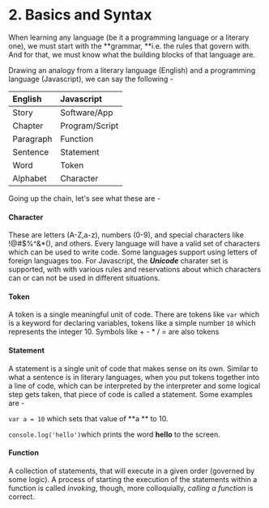 # 2. Basics and Syntax

When learning any language \(be it a programming language or a literary one\), we must start with the **grammar, **i.e. the rules that govern with. And for that, we must know what the building blocks of that language are.

Drawing an analogy from a literary language \(English\) and a programming language \(Javascript\), we can say the following -

| English | Javascript |
| :--- | :--- |
| Story | Software/App |
| Chapter | Program/Script |
| Paragraph | Function |
| Sentence | Statement |
| Word | Token |
| Alphabet | Character |

Going up the chain, let's see what these are -

#### Character

These are letters \(A-Z,a-z\), numbers \(0-9\), and special characters like !@\#$%^&\*\(\), and others. Every language will have a valid set of characters which can be used to write code. Some languages support using letters of foreign languages too. For Javascript, the _**Unicode**_ charater set is supported, with with various rules and reservations about which characters can or can not be used in different situations. 

#### Token

A token is a single meaningful unit of code. There are tokens like `var` which is a keyword for declaring variables, tokens like a simple number `10` which represents the integer 10. Symbols like + - \* / = are also tokens 

#### Statement

A statement is a single unit of code that makes sense on its own. Similar to what a sentence is in literary languages, when you put tokens together into a line of code, which can be interpreted by the interpreter and some logical step gets taken, that piece of code is called a statement. Some examples are - 

`var a = 10` which sets that value of **a ** to 10. 

`console.log('hello')`which prints the word **hello** to the screen. 

#### Function

A collection of statements, that will execute in a given order \(governed by some logic\). A process of starting the execution of the statements within a function is called _invoking_, though, more colloquially, _calling a function_ is correct.



